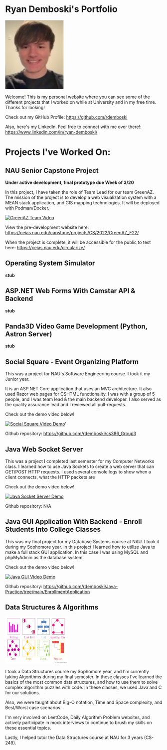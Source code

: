# Ryan Demboski's Portfolio
![Image of Ryan](ryan.png)

Welcome! This is my personal website where you can see some of the different projects that I worked on while at University and in my free time. Thanks for looking!
  
Check out my GitHub Profile: https://github.com/rdemboski

Also, here's my LinkedIn. Feel free to connect with me over there!: https://www.linkedin.com/in/ryan-demboski/


# Projects I've Worked On:


## NAU Senior Capstone Project
**Under active development, final prototype due Week of 3/20**

In this project, I have taken the role of Team Lead for our team GreenAZ. The mission of the project is to develop a web visualization system with a MEAN stack application, and GIS mapping technologies. It will be deployed with Podman/Docker.

[![GreenAZ Team Video](https://img.youtube.com/vi/ofiVOZFJ18U/0.jpg)](https://www.youtube.com/watch?v=ofiVOZFJ18U)

View the pre-development website here: https://ceias.nau.edu/capstone/projects/CS/2022/GreenAZ_F22/

When the project is complete, it will be accessible for the public to test here: https://ceias.nau.edu/circularize/ 


## Operating System Simulator
**stub**


## ASP.NET Web Forms With Camstar API & Backend
**stub**


## Panda3D Video Game Development (Python, Astron Server)
**stub**


## Social Square - Event Organizing Platform

This was a project for NAU's Software Engineering course. I took it my Junior year.

It is an ASP.NET Core application that uses an MVC architecture. It also used Razor web pages for CSHTML functionality. I was with a group of 5 people, and I was team lead & the main backend developer. I also served as the quality assurance lead and I reviewed all pull-requests.

Check out the demo video below!

[![Social Square Video Demo](https://img.youtube.com/vi/KJd9zgTQ4Zc/0.jpg)](https://www.youtube.com/watch?v=KJd9zgTQ4Zc)'

Github repository: https://github.com/rdemboski/cs386_Group3


## Java Web Socket Server

This was a project I completed last semester for my Computer Networks class. I learned how to use Java Sockets to create a web server that can GET/POST HTTP requests. I used several console logs to show when a client connects, what the HTTP packets are

Check out the demo video below!

[![Java Socket Server Demo](https://img.youtube.com/vi/T_ncqnpidnI/0.jpg)](https://www.youtube.com/watch?v=T_ncqnpidnI)

Github repository: N/A


## Java GUI Application With Backend - Enroll Students Into College Classes

This was my final project for my Database Systems course at NAU. I took it during my Sophomore year. In this project I learned how to utilize Java to make a full stack GUI application. In this case I was using MySQL and phpMyAdmin as the database system.

Check out the demo video below!

[![Java GUI Video Demo](https://img.youtube.com/vi/_4gTqUq_6dk/0.jpg)](https://www.youtube.com/watch?v=_4gTqUq_6dk)

Github repository: https://github.com/rdemboski/Java-Practice/tree/main/EnrollmentApplication


## Data Structures & Algorithms

<img src="datastructs.jpeg" width="200" height="150" />

I took a Data Structures course my Sophomore year, and I'm currently taking Algorithms during my final semester. In these classes I've learned the basics of the most common data structures, and how to use them to solve complex algorithm puzzles with code. In these classes, we used Java and C for our solutions.

Also, we were taught about Big-O notation, Time and Space complexity, and Best/Worst case scenarios.

I'm very involved on LeetCode, Daily Algorithm Problem websites, and actively participate in mock interviews to continue to brush my skills on these essential topics.

Lastly, I helped tutor the Data Structures course at NAU for 3 years (CS-249).
